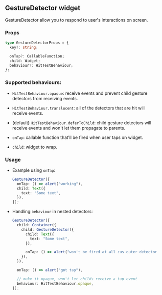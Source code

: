 ## GestureDetector widget

GestureDetector allow you to respond to user's interactions on screen.

### Props

```typescript
type GestureDetectorProps = {
  key?: string;

  onTap?: CallableFunction;
  child: Widget;
  behaviour?: HitTestBehaviour;
};
```

### Supported behaviours:

- `HitTestBehaviour.opaque`: receive events and prevent child gesture detectors from receiving events.
- `HitTestBehaviour.translucent`: all of the detectors that are hit will receive events.
- (default) `HitTestBehaviour.deferToChild`: child gesture detectors will receive events and won't let them propagate to parents.

- `onTap`: callable function that'll be fired when user taps on widget.

- `child`: widget to wrap.

### Usage

- Example using `onTap`:

  ```typescript
  GestureDetector({
    onTap: () => alert("working"),
    child: Text({
      text: "Some text",
    }),
  });
  ```

- Handling `behaviour` in nested detectors:

  ```typescript
  GestureDetector({
    child: Container({
      child: GestureDetector({
        child: Text({
          text: "Some text",
        }),

        onTap: () => alert("won't be fired at all cus outer detector is opaque"),
      }),
    }),

    onTap: () => alert("got tap"),

    // make it opaque, won't let childs receive a tap event
    behaviour: HitTestBehaviour.opaque,
  });
  ```
